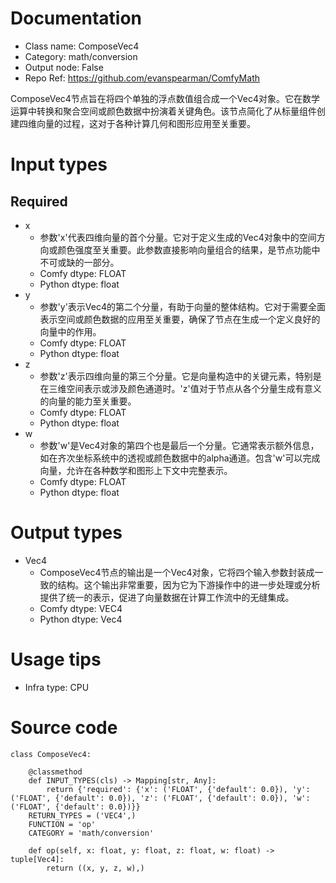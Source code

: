 # Documentation
- Class name: ComposeVec4
- Category: math/conversion
- Output node: False
- Repo Ref: https://github.com/evanspearman/ComfyMath

ComposeVec4节点旨在将四个单独的浮点数值组合成一个Vec4对象。它在数学运算中转换和聚合空间或颜色数据中扮演着关键角色。该节点简化了从标量组件创建四维向量的过程，这对于各种计算几何和图形应用至关重要。

# Input types
## Required
- x
    - 参数'x'代表四维向量的首个分量。它对于定义生成的Vec4对象中的空间方向或颜色强度至关重要。此参数直接影响向量组合的结果，是节点功能中不可或缺的一部分。
    - Comfy dtype: FLOAT
    - Python dtype: float
- y
    - 参数'y'表示Vec4的第二个分量，有助于向量的整体结构。它对于需要全面表示空间或颜色数据的应用至关重要，确保了节点在生成一个定义良好的向量中的作用。
    - Comfy dtype: FLOAT
    - Python dtype: float
- z
    - 参数'z'表示四维向量的第三个分量。它是向量构造中的关键元素，特别是在三维空间表示或涉及颜色通道时。'z'值对于节点从各个分量生成有意义的向量的能力至关重要。
    - Comfy dtype: FLOAT
    - Python dtype: float
- w
    - 参数'w'是Vec4对象的第四个也是最后一个分量。它通常表示额外信息，如在齐次坐标系统中的透视或颜色数据中的alpha通道。包含'w'可以完成向量，允许在各种数学和图形上下文中完整表示。
    - Comfy dtype: FLOAT
    - Python dtype: float

# Output types
- Vec4
    - ComposeVec4节点的输出是一个Vec4对象，它将四个输入参数封装成一致的结构。这个输出非常重要，因为它为下游操作中的进一步处理或分析提供了统一的表示，促进了向量数据在计算工作流中的无缝集成。
    - Comfy dtype: VEC4
    - Python dtype: Vec4

# Usage tips
- Infra type: CPU

# Source code
```
class ComposeVec4:

    @classmethod
    def INPUT_TYPES(cls) -> Mapping[str, Any]:
        return {'required': {'x': ('FLOAT', {'default': 0.0}), 'y': ('FLOAT', {'default': 0.0}), 'z': ('FLOAT', {'default': 0.0}), 'w': ('FLOAT', {'default': 0.0})}}
    RETURN_TYPES = ('VEC4',)
    FUNCTION = 'op'
    CATEGORY = 'math/conversion'

    def op(self, x: float, y: float, z: float, w: float) -> tuple[Vec4]:
        return ((x, y, z, w),)
```
